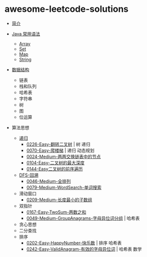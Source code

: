# awesome-leetcode-solutions

* [简介](README.md)

* [Java 常用语法](java-basic/README.md)
    * [Array](java-basic/Array.md)
    * [Set](java-basic/Set.md)
    * [Map](java-basic/Map.md)
    * [String](java-basic/String.md)

* [数据结构](data-structure/README.md)
    * 链表
    * 栈和队列
    * 哈希表
    * 字符串
    * 树
    * 图
    * 位运算
* 算法思想
    * [递归](summary/01-summary-recursion.md)
        * [0226-Easy-翻转二叉树](solutions/0226-Easy-InvertBinaryTree-翻转二叉树.md) | 树 递归
        * [0070-Easy-爬楼梯](solutions/0070-Easy-ClimbingStairs-爬楼梯.md) | 递归 动态规划
        * [0024-Medium-两两交换链表中的节点](solutions/0024-Medium-SwapNodesinPairs-两两交换链表中的节点.md)
        * [0104-Easy-二叉树的最大深度](solutions/0104-Easy-MaximumDepthofBinaryTree-二叉树的最大深度.md)
        * [0144-Easy二叉树的前序遍历](solutions/0144-Easy二叉树的前序遍历.md)
    * [DFS-回溯](summary/02-summary-dfs.md)
        * [0046-Medium-全排列](solutions/0046-Medium-全排列.md)
        * [0079-Medium-WordSearch-单词搜索](solutions/0079-Medium-WordSearch-单词搜索.md)
    * 滑动窗口
        * [0209-Medium-长度最小的子数组](solutions/0209-Medium-MinimumSizeSubarraySum-长度最小的子数组.md)
    * 双指针
        * [0167-Easy-TwoSum-两数之和](solutions/0167-Easy-TwoSum-两数之和.md)
        * [0049-Medium-GroupAnagrams-字母异位词分组](solutions/0049-Medium-GroupAnagrams-字母异位词分组.md) | 哈希表
    * 贪心思想
    * 二分查找
    * 排序
        * [0202-Easy-HappyNumber-快乐数](solutions/0202-Easy-HappyNumber-快乐数.md) | 排序 哈希表
        * [0242-Easy-ValidAnagram-有效的字母异位词](solutions/0242-Easy-ValidAnagram-有效的字母异位词.md) | 哈希表 数学